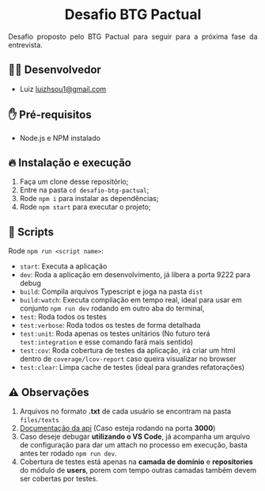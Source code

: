 <h1 align="center"> Desafio BTG Pactual </h1>

<p align="justify"> Desafio proposto pelo BTG Pactual para seguir para a próxima fase da entrevista. </p>

## 👨‍💻 Desenvolvedor

- Luiz <luizhsou1@gmail.com>

## ✋ Pré-requisitos

- Node.js e NPM instalado

## 🔥 Instalação e execução 

1. Faça um clone desse repositório;
2. Entre na pasta `cd desafio-btg-pactual`;
3. Rode `npm i` para instalar as dependências;
4. Rode `npm start` para executar o projeto;

## 📜 Scripts

Rode `npm run <script name>`:

- `start`: Executa a aplicação
- `dev`: Roda a aplicação em desenvolvimento, já libera a porta 9222 para debug
- `build`: Compila arquivos Typescript e joga na pasta `dist`
- `build:watch`: Executa compilação em tempo real, ideal para usar em conjunto `npm run dev` rodando em outro aba do terminal, 
- `test`: Roda todos os testes
- `test:verbose`: Roda todos os testes de forma detalhada
- `test:unit`: Roda apenas os testes unitários (No futuro terá `test:integration` e esse comando fará mais sentido)
- `test:cov`: Roda cobertura de testes da aplicação, irá criar um html dentro de `coverage/lcov-report` caso queira visualizar no browser
- `test:clear`: Limpa cache de testes (ideal para grandes refatorações)

## ⚠️ Observações

1. Arquivos no formato **.txt** de cada usuário se encontram na pasta `files/texts`
2. [Documentação da api](http://localhost:3000/docs) (Caso esteja rodando na porta **3000**)
3. Caso deseje debugar **utilizando o VS Code**, já acompanha um arquivo de configuração para dar um attach no processo em execução, basta antes ter rodado `npm run dev`.
4. Cobertura de testes está apenas na **camada de domínio** e **repositories** do módulo de **users**, porem com tempo outras camadas também devem ser cobertas por testes.